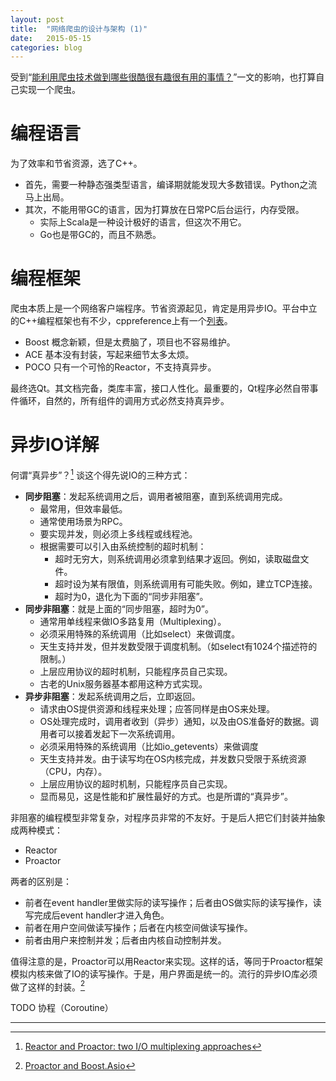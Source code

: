 ```yaml
---
layout: post
title:  "网络爬虫的设计与架构 (1)"
date:   2015-05-15
categories: blog
---
```


受到“[能利用爬虫技术做到哪些很酷很有趣很有用的事情？](http://www.zhihu.com/question/27621722)”一文的影响，也打算自己实现一个爬虫。

# 编程语言

为了效率和节省资源，选了C++。

* 首先，需要一种静态强类型语言，编译期就能发现大多数错误。Python之流马上出局。
* 其次，不能用带GC的语言，因为打算放在日常PC后台运行，内存受限。
  - 实际上Scala是一种设计极好的语言，但这次不用它。
  - Go也是带GC的，而且不熟悉。

# 编程框架

爬虫本质上是一个网络客户端程序。节省资源起见，肯定是用异步IO。平台中立的C++编程框架也有不少，cppreference上有一个[列表](http://en.cppreference.com/w/cpp/links/libs)。

* Boost 概念新颖，但是太费脑了，项目也不容易维护。
* ACE 基本没有封装，写起来细节太多太烦。
* POCO 只有一个可怜的Reactor，不支持真异步。

最终选Qt。其文档完备，类库丰富，接口人性化。最重要的，Qt程序必然自带事件循环，自然的，所有组件的调用方式必然支持真异步。

# 异步IO详解

何谓“真异步”？[^TrueAsync] 谈这个得先说IO的三种方式：

* __同步阻塞__：发起系统调用之后，调用者被阻塞，直到系统调用完成。
  - 最常用，但效率最低。
  - 通常使用场景为RPC。
  - 要实现并发，则必须上多线程或线程池。
  - 根据需要可以引入由系统控制的超时机制：
    + 超时无穷大，则系统调用必须拿到结果才返回。例如，读取磁盘文件。
    + 超时设为某有限值，则系统调用有可能失败。例如，建立TCP连接。
    + 超时为0，退化为下面的“同步非阻塞”。
* __同步非阻塞__：就是上面的“同步阻塞，超时为0”。
  - 通常用单线程来做IO多路复用（Multiplexing）。
  - 必须采用特殊的系统调用（比如select）来做调度。
  - 天生支持并发，但并发数受限于调度机制。（如select有1024个描述符的限制。）
  - 上层应用协议的超时机制，只能程序员自己实现。
  - 古老的Unix服务器基本都用这种方式实现。
* __异步非阻塞__：发起系统调用之后，立即返回。
  - 请求由OS提供资源和线程来处理；应答同样是由OS来处理。
  - OS处理完成时，调用者收到（异步）通知，以及由OS准备好的数据。调用者可以接着发起下一次系统调用。
  - 必须采用特殊的系统调用（比如io_getevents）来做调度
  - 天生支持并发。由于读写均在OS内核完成，并发数只受限于系统资源（CPU，内存）。
  - 上层应用协议的超时机制，只能程序员自己实现。
  - 显而易见，这是性能和扩展性最好的方式。也是所谓的“真异步”。

非阻塞的编程模型非常复杂，对程序员非常的不友好。于是后人把它们封装并抽象成两种模式：

* Reactor
* Proactor

两者的区别是：

* 前者在event handler里做实际的读写操作；后者由OS做实际的读写操作，读写完成后event handler才进入角色。
* 前者在用户空间做读写操作；后者在内核空间做读写操作。
* 前者由用户来控制并发；后者由内核自动控制并发。

值得注意的是，Proactor可以用Reactor来实现。这样的话，等同于Proactor框架模拟内核来做了IO的读写操作。于是，用户界面是统一的。流行的异步IO库必须做了这样的封装。[^BoostAsio]

TODO 协程（Coroutine）






---
[^TrueAsync]: [Reactor and Proactor: two I/O multiplexing approaches](http://www.artima.com/articles/io_design_patterns2.html)
[^BoostAsio]: [Proactor and Boost.Asio](http://www.boost.org/doc/libs/1_58_0/doc/html/boost_asio/overview/core/async.html)
